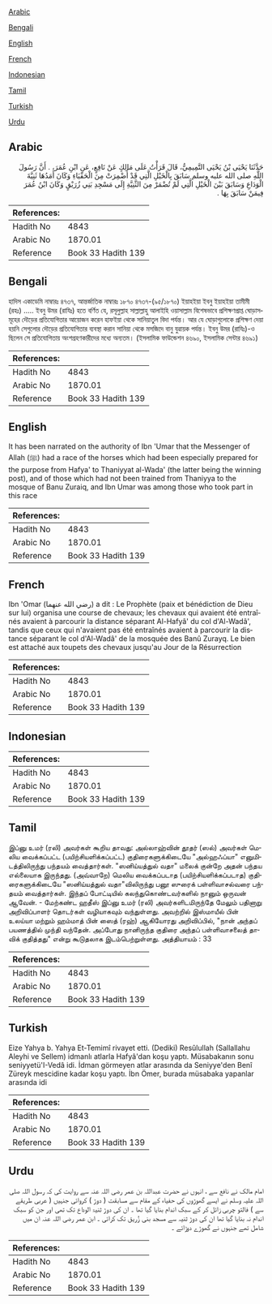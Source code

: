 [Arabic](#arabic)

[Bengali](#bengali)

[English](#english)

[French](#french)

[Indonesian](#indonesian)

[Tamil](#tamil)

[Turkish](#turkish)

[Urdu](#urdu)

## Arabic


<div dir="rtl" lang="ar" style={{fontSize:'larger',backgroundColor:'#f8f9fa',padding:20}}>
حَدَّثَنَا يَحْيَى بْنُ يَحْيَى التَّمِيمِيُّ، قَالَ قَرَأْتُ عَلَى مَالِكٍ عَنْ نَافِعٍ، عَنِ ابْنِ عُمَرَ، ‏.‏ أَنَّ رَسُولَ اللَّهِ صلى الله عليه وسلم سَابَقَ بِالْخَيْلِ الَّتِي قَدْ أُضْمِرَتْ مِنَ الْحَفْيَاءِ وَكَانَ أَمَدُهَا ثَنِيَّةَ الْوَدَاعِ وَسَابَقَ بَيْنَ الْخَيْلِ الَّتِي لَمْ تُضْمَرْ مِنَ الثَّنِيَّةِ إِلَى مَسْجِدِ بَنِي زُرَيْقٍ وَكَانَ ابْنُ عُمَرَ فِيمَنْ سَابَقَ بِهَا ‏.‏
</div>
<div style={{backgroundColor:'#f8f9fa',padding:20, marginBottom: 10}}><table> <thead> <tr> <th>References:</th> <th></th> </tr> </thead> <tbody><tr><td>Hadith No</td><td>4843</td></tr><tr><td>Arabic No</td><td>1870.01</td></tr><tr><td>Reference</td><td>Book 33 Hadith 139</td></tr></tbody></table></div>

## Bengali


<div dir="ltr" lang="bn" style={{fontSize:'larger',backgroundColor:'#f8f9fa',padding:20}}>
হাদিস একাডেমি নাম্বারঃ ৪৭৩৭, আন্তর্জাতিক নাম্বারঃ ১৮৭০ ৪৭৩৭-(৯৫/১৮৭০) ইয়াহইয়া ইবনু ইয়াহইয়া তামীমী (রহঃ) ..... ইবনু উমর (রাযিঃ) হতে বর্ণিত যে, রসূলুল্লাহ সাল্লাল্লাহু আলাইহি ওয়াসাল্লাম বিশেষভাবে প্রশিক্ষণপ্রাপ্ত ঘোড়াসমূহের দৌড়ের প্রতিযোগিতার আয়োজন করেন হাফইয়া থেকে সানিয়াতুল বিদা পর্যন্ত। আর যে ঘোড়াগুলোকে প্রশিক্ষণ দেয়া হয়নি সেগুলোর দৌড়ের প্রতিযোগিতার ব্যবস্থা করান সানিয়া থেকে মসজিদে বানু যুৱায়ক পর্যন্ত। ইবনু উমর (রাযিঃ)-ও ছিলেন সে প্রতিযোগিতায় অংশগ্রহণকারীদের মধ্যে অন্যতম। (ইসলামিক ফাউন্ডেশন ৪৬৯০, ইসলামিক সেন্টার ৪৬৯১)
</div>
<div style={{backgroundColor:'#f8f9fa',padding:20, marginBottom: 10}}><table> <thead> <tr> <th>References:</th> <th></th> </tr> </thead> <tbody><tr><td>Hadith No</td><td>4843</td></tr><tr><td>Arabic No</td><td>1870.01</td></tr><tr><td>Reference</td><td>Book 33 Hadith 139</td></tr></tbody></table></div>

## English


<div dir="ltr" lang="en" style={{fontSize:'larger',backgroundColor:'#f8f9fa',padding:20}}>
It has been narrated on the authority of Ibn 'Umar that the Messenger of Allah (ﷺ) had a race of the horses which had been especially prepared for the purpose from Hafya' to Thaniyyat al-Wada' (the latter being the winning post), and of those which had not been trained from Thaniyya to the mosque of Banu Zuraiq, and Ibn Umar was among those who took part in this race
</div>
<div style={{backgroundColor:'#f8f9fa',padding:20, marginBottom: 10}}><table> <thead> <tr> <th>References:</th> <th></th> </tr> </thead> <tbody><tr><td>Hadith No</td><td>4843</td></tr><tr><td>Arabic No</td><td>1870.01</td></tr><tr><td>Reference</td><td>Book 33 Hadith 139</td></tr></tbody></table></div>

## French


<div dir="ltr" lang="fr" style={{fontSize:'larger',backgroundColor:'#f8f9fa',padding:20}}>
Ibn 'Omar (رضي الله عنهما) a dit : Le Prophète (paix et bénédiction de Dieu sur lui) organisa une course de chevaux; les chevaux qui avaient été entraînés avaient à parcourir la distance séparant Al-Hafyâ' du col d'Al-Wadâ', tandis que ceux qui n'avaient pas été entraînés avaient à parcourir la distance séparant le col d'Al-Wadâ' de la mosquée des Banû Zurayq. Le bien est attaché aux toupets des chevaux jusqu'au Jour de la Résurrection
</div>
<div style={{backgroundColor:'#f8f9fa',padding:20, marginBottom: 10}}><table> <thead> <tr> <th>References:</th> <th></th> </tr> </thead> <tbody><tr><td>Hadith No</td><td>4843</td></tr><tr><td>Arabic No</td><td>1870.01</td></tr><tr><td>Reference</td><td>Book 33 Hadith 139</td></tr></tbody></table></div>

## Indonesian


<div dir="ltr" lang="id" style={{fontSize:'larger',backgroundColor:'#f8f9fa',padding:20}}>

</div>
<div style={{backgroundColor:'#f8f9fa',padding:20, marginBottom: 10}}><table> <thead> <tr> <th>References:</th> <th></th> </tr> </thead> <tbody><tr><td>Hadith No</td><td>4843</td></tr><tr><td>Arabic No</td><td>1870.01</td></tr><tr><td>Reference</td><td>Book 33 Hadith 139</td></tr></tbody></table></div>

## Tamil


<div dir="ltr" lang="ta" style={{fontSize:'larger',backgroundColor:'#f8f9fa',padding:20}}>
இப்னு உமர் (ரலி) அவர்கள் கூறிய தாவது: அல்லாஹ்வின் தூதர் (ஸல்) அவர்கள் மெலிய வைக்கப்பட்ட (பயிற்சியளிக்கப்பட்ட) குதிரைகளுக்கிடையே "அல்ஹஃப்யா" எனுமிடத்திலிருந்து பந்தயம் வைத்தார்கள். "ஸனிய்யத்துல் வதா" மலைக் குன்றே அதன் பந்தய எல்லையாக இருந்தது. (அவ்வாறே) மெலிய வைக்கப்படாத (பயிற்சியளிக்கப்படாத) குதிரைகளுக்கிடையே "ஸனிய்யத்துல் வதா"விலிருந்து பனூ ஸுரைக் பள்ளிவாசல்வரை பந்தயம் வைத்தார்கள். இந்தப் போட்டியில் கலந்துகொண்டவர்களில் நானும் ஒருவன் ஆவேன். - மேற்கண்ட ஹதீஸ் இப்னு உமர் (ரலி) அவர்களிடமிருந்தே மேலும் பதினாறு அறிவிப்பாளர் தொடர்கள் வழியாகவும் வந்துள்ளது. அவற்றில் இஸ்மாயீல் பின் உலய்யா மற்றும் ஹம்மாத் பின் ஸைத் (ரஹ்) ஆகியோரது அறிவிப்பில், "நான் அந்தப் பயணத்தில் முந்தி வந்தேன். அப்போது நானிருந்த குதிரை அந்தப் பள்ளிவாசலைத் தாவிக் குதித்தது" என்று கூடுதலாக இடம்பெற்றுள்ளது. அத்தியாயம் : 33
</div>
<div style={{backgroundColor:'#f8f9fa',padding:20, marginBottom: 10}}><table> <thead> <tr> <th>References:</th> <th></th> </tr> </thead> <tbody><tr><td>Hadith No</td><td>4843</td></tr><tr><td>Arabic No</td><td>1870.01</td></tr><tr><td>Reference</td><td>Book 33 Hadith 139</td></tr></tbody></table></div>

## Turkish


<div dir="ltr" lang="tr" style={{fontSize:'larger',backgroundColor:'#f8f9fa',padding:20}}>
Eize Yahya b. Yahya Et-Temimî rivayet etti. (Dediki) Resûlullah (Sallallahu Aleyhi ve Sellem) idmanlı atlarla Hafyâ'dan koşu yaptı. Müsabakanın sonu seniyyetü'I-Vedâ idi. İdman görmeyen atlar arasında da Seniyye'den Benî Züreyk mescidine kadar koşu yaptı. İbn Ömer, burada müsabaka yapanlar arasında idi
</div>
<div style={{backgroundColor:'#f8f9fa',padding:20, marginBottom: 10}}><table> <thead> <tr> <th>References:</th> <th></th> </tr> </thead> <tbody><tr><td>Hadith No</td><td>4843</td></tr><tr><td>Arabic No</td><td>1870.01</td></tr><tr><td>Reference</td><td>Book 33 Hadith 139</td></tr></tbody></table></div>

## Urdu


<div dir="rtl" lang="ur" style={{fontSize:'larger',backgroundColor:'#f8f9fa',padding:20}}>
امام مالک نے نافع سے ، انہوں نے حضرت عبداللہ بن عمر رضی اللہ عنہ سے روایت کی کہ رسول اللہ صلی اللہ علیہ وسلم نے ایسے گھوڑوں کی حفیاء کے مقام سے مسابقت ( دوڑ ) کروائی جنہیں ( عربی طریقے سے ) فالتو چربی زائل کر کے سبک اندام بنایا گیا تھا ۔ ان کی دوڑ ثنیۃ الوداع تک تھی اور جن کو سبک اندام نہ بنایا گیا تھا ان کی دوڑ ثنیہ سے مسجد بنی زُریق تک کرائی ۔ ابن عمر رضی اللہ عنہ ان میں شامل تھے جنہوں نے گھوڑے دوڑائے ۔
</div>
<div style={{backgroundColor:'#f8f9fa',padding:20, marginBottom: 10}}><table> <thead> <tr> <th>References:</th> <th></th> </tr> </thead> <tbody><tr><td>Hadith No</td><td>4843</td></tr><tr><td>Arabic No</td><td>1870.01</td></tr><tr><td>Reference</td><td>Book 33 Hadith 139</td></tr></tbody></table></div>